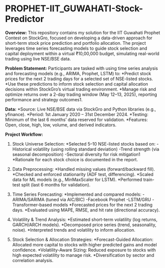 # PROPHET-IIT_GUWAHATI-Stock-Predictor

**Overview:**
This repository contains my solution for the IIT Guwahati Prophet Contest on StockGro, focused on developing a data-driven approach for short-term stock price prediction and portfolio allocation. The project leverages time series forecasting models to guide stock selection and capital deployment within a virtual ₹10,00,000 budget, simulating real-world trading using live NSE/BSE data.

**Problem Statement:**
Participants are tasked with using time series analysis and forecasting models (e.g., ARIMA, Prophet, LSTM) to:
  *Predict stock prices for the next 2 trading days for a selected set of NSE-listed stocks.
  *Use these predictions to inform stock selection and capital allocation decisions within StockGro’s virtual trading environment.
  *Manage risk and optimize returns over a 2-day trading window (May 12–13, 2025), reporting performance and strategy outcomes1.

**Data:**
  *Source: Live NSE/BSE data via StockGro and Python libraries (e.g., yfinance).
  *Period: 1st January 2020 – 31st December 2024.
  *Testing: Minimum of the last 6 months’ data reserved for validation.
  *Features: Open, close, high, low, volume, and derived indicators.

**Project Workflow:**

1. Stock Universe Selection:
   *Selected 5–10 NSE-listed stocks based on:
      -Historical volatility (using rolling standard deviation)
      -Trend strength (via seasonal decomposition)
      -Sectoral diversity for risk mitigation1
   *Rationale for each stock choice is documented in the report.

2. Data Preprocessing:
   *Handled missing values (forward/backward fill).
   *Checked and enforced stationarity (ADF test, differencing).
   *Scaled data for ML models (e.g., MinMaxScaler for LSTM).
   *Performed train-test split (last 6 months for validation).

3. Time Series Forecasting:
   *Implemented and compared models:
     -ARIMA/SARIMA (tuned via AIC/BIC)
     -Facebook Prophet
     -LSTM/GRU
     -Transformer-based models
   *Forecasted prices for the next 2 trading days.
   *Evaluated using MAPE, RMSE, and hit rate (directional accuracy).

4. Volatility & Trend Analysis:
   *Estimated short-term volatility (log returns, GARCH/ARCH models).
   *Decomposed price series (trend, seasonality, noise).
   *Interpreted trends and volatility to inform allocation.

5. Stock Selection & Allocation Strategies:
   *Forecast-Guided Allocation: Allocated more capital to stocks with higher predicted gains and model confidence.
   *Volatility-Aware Sizing: Reduced exposure to stocks with high expected volatility to manage risk.
   *Diversification by sector and correlation analysis.

